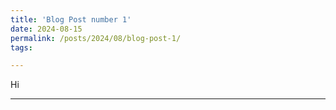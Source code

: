 ```yaml
---
title: 'Blog Post number 1'
date: 2024-08-15
permalink: /posts/2024/08/blog-post-1/
tags:

---
```


Hi 

------
